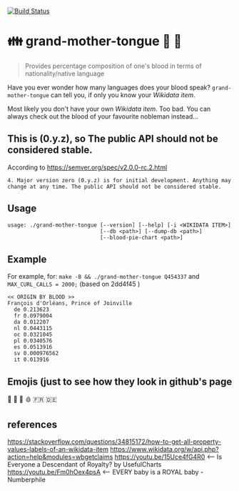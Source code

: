 [![Build Status](https://github.com/JaroslawWiosna/grand-mother-tongue/workflows/CI/badge.svg)](https://github.com/JaroslawWiosna/grand-mother-tongue/actions)

# 👪 grand-mother-tongue  👵   👴

> Provides percentage composition of one's blood in terms of nationality/native language

Have you ever wonder how many languages does your blood speak?
`grand-mother-tongue` can tell you, if only you know your *Wikidata item*.

Most likely you don't have your own *Wikidata item*. Too bad.
You can always check out the blood of your favourite nobleman instead...

## This is (0.y.z), so The public API should not be considered stable.

According to https://semver.org/spec/v2.0.0-rc.2.html 

`4. Major version zero (0.y.z) is for initial development. Anything may change at any time. The public API should not be considered stable.`

## Usage

```console
usage: ./grand-mother-tongue [--version] [--help] [-i <WIKIDATA ITEM>] 
                             [--db <path>] [--dump-db <path>]          
                             [--blood-pie-chart <path>] 
```

## Example

For example, for: `make -B && ./grand-mother-tongue Q454337` and `MAX_CURL_CALLS = 2000;` (based on 2dd4f45 )

```
<< ORIGIN BY BLOOD >>
François d'Orléans, Prince of Joinville
  de 0.213623
  fr 0.0979004
  da 0.012207
  nl 0.0443115
  oc 0.0321045
  pl 0.0340576
  es 0.0513916
  sv 0.000976562
  it 0.013916

```

## Emojis (just to see how they look in github's page

👑
🤴
👸
🩸
🇫🇷
🇩🇪



## references

https://stackoverflow.com/questions/34815172/how-to-get-all-property-values-labels-of-an-wikidata-item
https://www.wikidata.org/w/api.php?action=help&modules=wbgetclaims
https://youtu.be/15Uce4fG4R0 <-- Is Everyone a Descendant of Royalty? by UsefulCharts
https://youtu.be/Fm0hOex4psA <-- EVERY baby is a ROYAL baby - Numberphile


